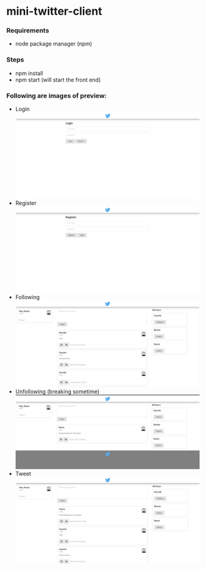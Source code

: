 # mini-twitter-client
### Requirements
* node package manager (npm)

### Steps
* npm install
* npm start (will start the front end)

### Following are images of preview:
* Login
    ![](https://github.com/HarshitTarsariya/mini-twitter-client/blob/master/preview%20Image/login.png?raw=true)
* Register
    ![](https://github.com/HarshitTarsariya/mini-twitter-client/blob/master/preview%20Image/register.png?raw=true)
* Following
    ![](https://github.com/HarshitTarsariya/mini-twitter-client/blob/master/preview%20Image/following.png?raw=true)
* Unfollowing (breaking sometime)
    ![](https://github.com/HarshitTarsariya/mini-twitter-client/blob/master/preview%20Image/unfollowing.png?raw=true)
* Tweet
    ![](https://github.com/HarshitTarsariya/mini-twitter-client/blob/master/preview%20Image/tweet.png?raw=true)
